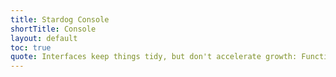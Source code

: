 ```yaml
---
title: Stardog Console
shortTitle: Console
layout: default
toc: true
quote: Interfaces keep things tidy, but don't accelerate growth: Functions do.
---
```


